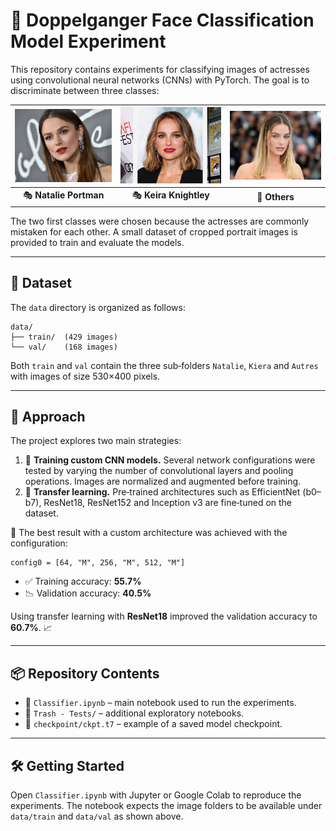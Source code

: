 # 🧠 Doppelganger Face Classification Model Experiment

This repository contains experiments for classifying images of actresses using convolutional neural networks (CNNs) with PyTorch. The goal is to discriminate between three classes:

| ![](screenshot/Kiera.png) | ![](screenshot/Natallie.png) | ![](screenshot/Margot.png) |
| :-----------------------: | :--------------------------: | :------------------------: |
|  🎭 **Natalie Portman**   |    🎭 **Keira Knightley**    |       🧍 **Others**        |

The two first classes were chosen because the actresses are commonly mistaken for each other. A small dataset of cropped portrait images is provided to train and evaluate the models.

---

## 📁 Dataset

The `data` directory is organized as follows:

```
data/
├── train/  (429 images)
└── val/    (168 images)
```

Both `train` and `val` contain the three sub‑folders `Natalie`, `Kiera` and `Autres` with images of size 530×400 pixels.

---

## 🚀 Approach

The project explores two main strategies:

1. 🧪 **Training custom CNN models.** Several network configurations were tested by varying the number of convolutional layers and pooling operations. Images are normalized and augmented before training.
2. 🧠 **Transfer learning.** Pre‑trained architectures such as EfficientNet (b0–b7), ResNet18, ResNet152 and Inception v3 are fine‑tuned on the dataset.

🔧 The best result with a custom architecture was achieved with the configuration:

```
config0 = [64, "M", 256, "M", 512, "M"]
```

- ✅ Training accuracy: **55.7%**
- 📉 Validation accuracy: **40.5%**

Using transfer learning with **ResNet18** improved the validation accuracy to **60.7%**. 📈

---

## 📦 Repository Contents

- 📓 `Classifier.ipynb` – main notebook used to run the experiments.
- 🧪 `Trash - Tests/` – additional exploratory notebooks.
- 💾 `checkpoint/ckpt.t7` – example of a saved model checkpoint.

---

## 🛠️ Getting Started

Open `Classifier.ipynb` with Jupyter or Google Colab to reproduce the experiments. The notebook expects the image folders to be available under `data/train` and `data/val` as shown above.
